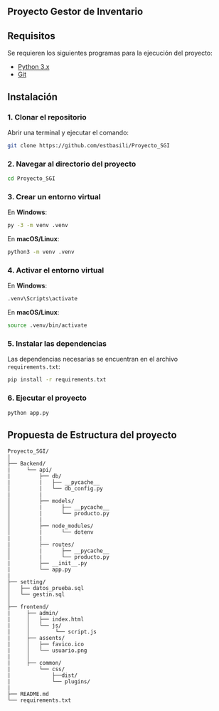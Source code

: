 ## Proyecto Gestor de Inventario

## Requisitos

Se requieren los siguientes programas para la ejecución del proyecto:

- [Python 3.x](https://www.python.org/downloads/)
- [Git](https://git-scm.com/)

## Instalación

### 1. Clonar el repositorio

Abrir una terminal y ejecutar el comando:

```bash
git clone https://github.com/estbasili/Proyecto_SGI
```

### 2. Navegar al directorio del proyecto

```bash
cd Proyecto_SGI
```

### 3. Crear un entorno virtual

En **Windows**:

```bash
py -3 -m venv .venv
```

En **macOS/Linux**:

```bash
python3 -m venv .venv
```

### 4. Activar el entorno virtual

En **Windows**:

```bash
.venv\Scripts\activate
```

En **macOS/Linux**:

```bash
source .venv/bin/activate
```

### 5. Instalar las dependencias

Las dependencias necesarias se encuentran en el archivo `requirements.txt`:

```bash
pip install -r requirements.txt
```

### 6. Ejecutar el proyecto

```bash
python app.py
```

##  Propuesta de Estructura del proyecto
```
Proyecto_SGI/
│
├── Backend/
|     └── api/ 
|         ├── db/
|         |   ├── __pycache__
│         |   └── db_config.py
|         |
│         ├── models/
│         |      ├── __pycache__                   
│         |      └── producto.py                    
│         | 
│         ├── node_modules/
│         |      └── dotenv
|         |
|         ├── routes/
│         |      ├── __pycache__                  
│         |      └── producto.py
|         ├── __init__.py                
|         └── app.py
|
├── setting/
│   ├── datos_prueba.sql
│   └── gestin.sql
│   
├── frontend/
|     ├── admin/
|     │   ├── index.html                
|     │   └── js/
|     │        └── script.js 
|     ├── assents/
|     │   ├── favico.ico              
|     │   └── usuario.png 
|     │    
|     ├── common/
|         └── css/
|             ├──dist/
|             └── plugins/
|     
├── README.md                 
└── requirements.txt